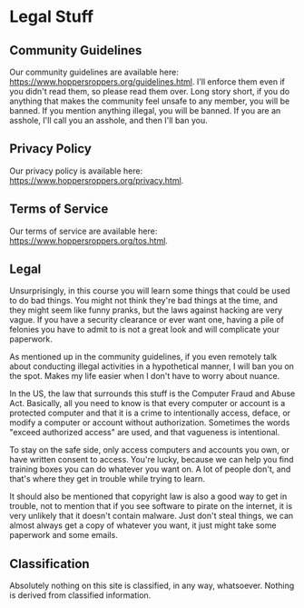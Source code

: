 # Legal Stuff
## Community Guidelines
Our community guidelines are available here: <https://www.hoppersroppers.org/guidelines.html>. I'll enforce them even if you didn't read them, so please read them over. Long story short, if you do anything that makes the community feel unsafe to any member, you will be banned. If you mention anything illegal, you will be banned. If you are an asshole, I'll call you an asshole, and then I'll ban you.

## Privacy Policy
Our privacy policy is available here: <https://www.hoppersroppers.org/privacy.html>.

## Terms of Service
Our terms of service are available here: <https://www.hoppersroppers.org/tos.html>.

## Legal
Unsurprisingly, in this course you will learn some things that could be used to do bad things. You might not think they're bad things at the time, and they might seem like funny pranks, but the laws against hacking are very vague. If you have a security clearance or ever want one, having a pile of felonies you have to admit to is not a great look and will complicate your paperwork.

As mentioned up in the community guidelines, if you even remotely talk about conducting illegal activities in a hypothetical manner, I will ban you on the spot. Makes my life easier when I don't have to worry about nuance.

In the US, the law that surrounds this stuff is the Computer Fraud and Abuse Act. Basically, all you need to know is that every computer or account is a protected computer and that it is a crime to intentionally access, deface, or modify a computer or account without authorization. Sometimes the words "exceed authorized access" are used, and that vagueness is intentional.

To stay on the safe side, only access computers and accounts you own, or have written consent to access. You're lucky, because we can help you find training boxes you can do whatever you want on. A lot of people don't, and that's where they get in trouble while trying to learn.  

It should also be mentioned that copyright law is also a good way to get in trouble, not to mention that if you see software to pirate on the internet, it is very unlikely that it doesn't contain malware. Just don't steal things, we can almost always get a copy of whatever you want, it just might take some paperwork and some emails.

## Classification
Absolutely nothing on this site is classified, in any way, whatsoever. Nothing is derived from classified information.
